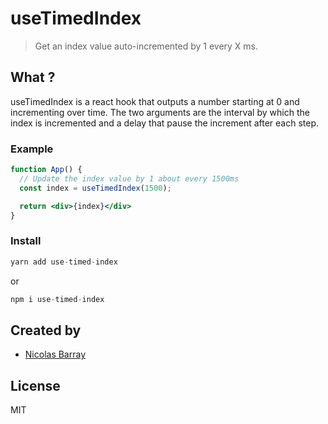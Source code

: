# useTimedIndex

> Get an index value auto-incremented by 1 every X ms.

## What ?

useTimedIndex is a react hook that outputs a number starting at 0 and
incrementing over time. The two arguments are the interval by which the
index is incremented and a delay that pause the increment after each step.

### Example

```jsx
function App() {
  // Update the index value by 1 about every 1500ms
  const index = useTimedIndex(1500);

  return <div>{index}</div>
}
```

### Install

```javascript
yarn add use-timed-index
```

or

```javascript
npm i use-timed-index
```

## Created by

- [Nicolas Barray](https://github.com/nicobarray)

## License

MIT
